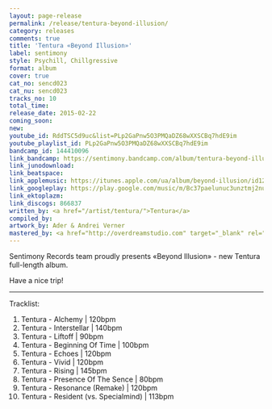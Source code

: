 ```yaml
---
layout: page-release
permalink: /release/tentura-beyond-illusion/
category: releases
comments: true
title: 'Tentura «Beyond Illusion»'
label: sentimony
style: Psychill, Chillgressive
format: album
cover: true
cat_no: sencd023
cat_nu: sencd023
tracks_no: 10
total_time: 
release_date: 2015-02-22
coming_soon: 
new: 
youtube_id: RddTSC5d9uc&list=PLp2GaPnw5O3PMQaDZ68wXXSCBq7hdE9im
youtube_playlist_id: PLp2GaPnw5O3PMQaDZ68wXXSCBq7hdE9im
bandcamp_id: 144410096
link_bandcamp: https://sentimony.bandcamp.com/album/tentura-beyond-illusion
link_junodownload: 
link_beatspace: 
link_applemusic: https://itunes.apple.com/ua/album/beyond-illusion/id1271862865?l=uk
link_googleplay: https://play.google.com/music/m/Bc37paelunuc3unztmj2nuyehem?t=Tentura_Beyond_Illusion
link_ektoplazm: 
link_discogs: 866837
written_by: <a href="/artist/tentura/">Tentura</a>
compiled_by: 
artwork_by: Ader & Andrei Verner
mastered_by: <a href="http://overdreamstudio.com" target="_blank" rel="noopener">Makus @ Overdream Studio</a>
---
```


Sentimony Records team proudly presents «Beyond Illusion» - new Tentura full-length album.

Have a nice trip!

---
Tracklist:

01. Tentura - Alchemy \| 120bpm
02. Tentura - Interstellar \| 140bpm
03. Tentura - Liftoff \| 90bpm
04. Tentura - Beginning Of Time \| 100bpm
05. Tentura - Echoes \| 120bpm
06. Tentura - Vivid \| 120bpm
07. Tentura - Rising \| 145bpm
08. Tentura - Presence Of The Sence \| 80bpm
09. Tentura - Resonance (Remake) \| 120bpm
10. Tentura - Resident (vs. Specialmind) \| 113bpm
